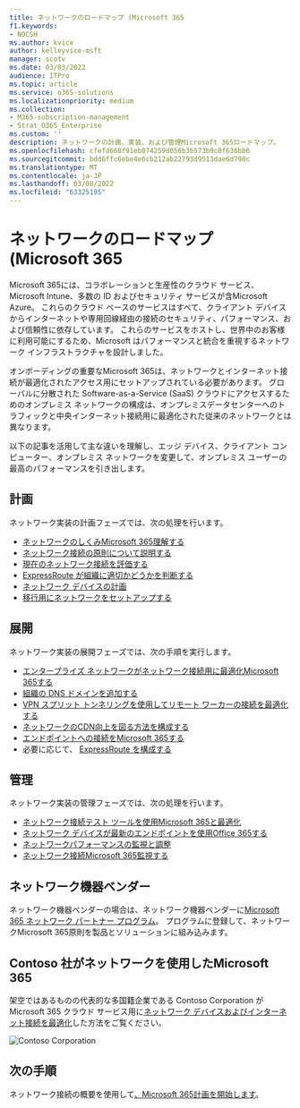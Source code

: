 ```yaml
---
title: ネットワークのロードマップ (Microsoft 365
f1.keywords:
- NOCSH
ms.author: kvice
author: kelleyvice-msft
manager: scotv
ms.date: 03/03/2022
audience: ITPro
ms.topic: article
ms.service: o365-solutions
ms.localizationpriority: medium
ms.collection:
- M365-subscription-management
- Strat_O365_Enterprise
ms.custom: ''
description: ネットワークの計画、実装、および管理Microsoft 365ロードマップ。
ms.openlocfilehash: cfefd668f91eb074259d056b3b573b9c0f636bb6
ms.sourcegitcommit: bdd6ffc6ebe4e6cb212ab22793d9513dae6d798c
ms.translationtype: MT
ms.contentlocale: ja-JP
ms.lasthandoff: 03/08/2022
ms.locfileid: "63325195"
---
```

# <a name="networking-roadmap-for-microsoft-365"></a>ネットワークのロードマップ (Microsoft 365

Microsoft 365には、コラボレーションと生産性のクラウド サービス、Microsoft Intune、多数の ID およびセキュリティ サービスが含Microsoft Azure。 これらのクラウド ベースのサービスはすべて、クライアント デバイスからインターネットや専用回線経由の接続のセキュリティ、パフォーマンス、および信頼性に依存しています。 これらのサービスをホストし、世界中のお客様に利用可能にするため、Microsoft はパフォーマンスと統合を重視するネットワーク インフラストラクチャを設計しました。

オンボーディングの重要なMicrosoft 365は、ネットワークとインターネット接続が最適化されたアクセス用にセットアップされている必要があります。 グローバルに分散された Software-as-a-Service (SaaS) クラウドにアクセスするためのオンプレミス ネットワークの構成は、オンプレミスデータセンターへのトラフィックと中央インターネット接続用に最適化された従来のネットワークとは異なります。

以下の記事を活用して主な違いを理解し、エッジ デバイス、クライアント コンピューター、オンプレミス ネットワークを変更して、オンプレミス ユーザーの最高のパフォーマンスを引き出します。

## <a name="plan"></a>計画

ネットワーク実装の計画フェーズでは、次の処理を行います。

- [ネットワークのしくみMicrosoft 365理解する](microsoft-365-networking-overview.md)
- [ネットワーク接続の原則について説明する](microsoft-365-network-connectivity-principles.md)
- [現在のネットワーク接続を評価する](assessing-network-connectivity.md)
- [ExpressRoute が組織に適切かどうかを判断する](network-planning-with-expressroute.md)
- [ネットワーク デバイスの計画](plan-for-network-devices.md)
- [移行用にネットワークをセットアップする](network-and-migration-planning.md)

## <a name="deploy"></a>展開

ネットワーク実装の展開フェーズでは、次の手順を実行します。

- [エンタープライズ ネットワークがネットワーク接続用に最適化Microsoft 365する](set-up-network-for-microsoft-365.md)
- [組織の DNS ドメインを追加する](../admin/setup/add-domain.md)
- [VPN スプリット トンネリングを使用してリモート ワーカーの接続を最適化する](microsoft-365-vpn-split-tunnel.md)
- [ネットワークのCDN向上を図る方法を構成する](office-365-cdn-quickstart.md)
- [エンドポイントへの接続をMicrosoft 365する](microsoft-365-ip-web-service.md)
- 必要に応じて、 [ExpressRoute を構成する](azure-expressroute.md)

## <a name="manage"></a>管理

ネットワーク実装の管理フェーズでは、次の処理を行います。

- [ネットワーク接続テスト ツールを使用Microsoft 365と最適化](office-365-network-mac-perf-onboarding-tool.md)
- [ネットワーク デバイスが最新のエンドポイントを使用Office 365する](microsoft-365-endpoints.md)
- [ネットワークパフォーマンスの監視と調整](network-planning-and-performance.md)
- [ネットワーク接続Microsoft 365監視する](monitor-connectivity.md)

## <a name="network-equipment-vendors"></a>ネットワーク機器ベンダー

ネットワーク機器ベンダーの場合は、ネットワーク機器ベンダーに[Microsoft 365 ネットワーク パートナー プログラム](microsoft-365-networking-partner-program.md)。 プログラムに登録して、ネットワークMicrosoft 365原則を製品とソリューションに組み込みます。

## <a name="how-contoso-did-networking-for-microsoft-365"></a>Contoso 社がネットワークを使用したMicrosoft 365

架空ではあるものの代表的な多国籍企業である Contoso Corporation が Microsoft 365 クラウド サービス用に[ネットワーク デバイスおよびインターネット接続を最適化](contoso-networking.md)した方法をご覧ください。

![Contoso Corporation](../media/contoso-overview/contoso-icon.png)

## <a name="next-step"></a>次の手順

ネットワーク接続の概要を使用して[、Microsoft 365計画を開始します](microsoft-365-networking-overview.md)。
